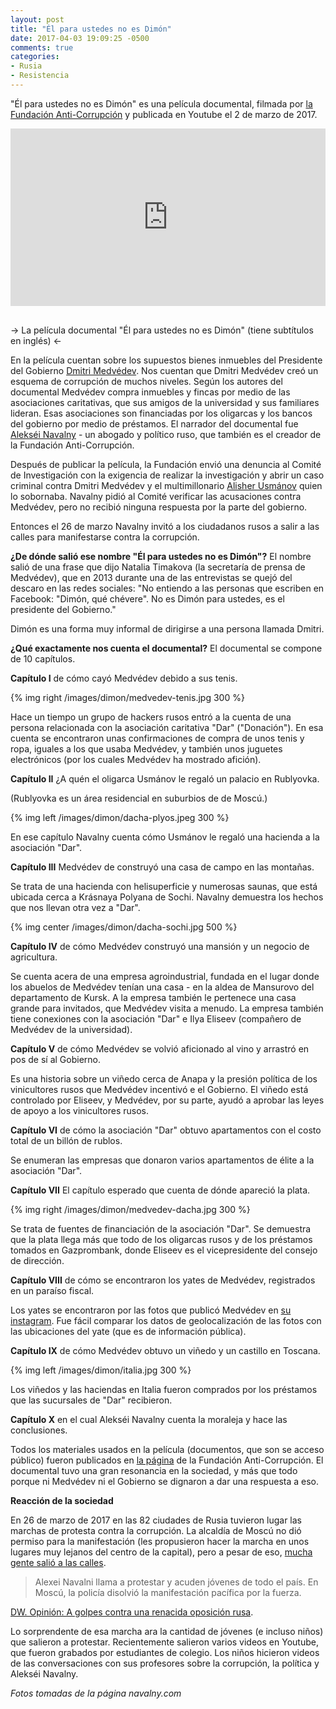 ```yaml
---
layout: post
title: "Él para ustedes no es Dimón"
date: 2017-04-03 19:09:25 -0500
comments: true
categories: 
- Rusia
- Resistencia
---
```


"Él para ustedes no es Dimón" es una película documental, filmada por [la Fundación Anti-Corrupción](https://fbk.info/english/about/) y publicada en Youtube el 2 de marzo de 2017.

<!-- more -->

<div style="position:relative;height:0;padding-bottom:56.25%"><iframe src="https://www.youtube.com/embed/qrwlk7_GF9g?ecver=2" width="640" height="360" frameborder="0" style="position:absolute;width:100%;height:100%;left:0" allowfullscreen></iframe></div>

<br>

-> La película documental "Él para ustedes no es Dimón" (tiene subtítulos en inglés) <-

En la película cuentan sobre los supuestos bienes inmuebles del Presidente del Gobierno [Dmitri Medvédev](https://es.wikipedia.org/wiki/Dmitri_Medv%C3%A9dev). Nos cuentan que Dmitri Medvédev creó un esquema de corrupción de muchos niveles. Según los autores del documental Medvédev compra inmuebles y fincas por medio de las asociaciones caritativas, que sus amigos de la universidad y sus familiares lideran. Esas asociaciones son financiadas por los oligarcas y los bancos del gobierno por medio de préstamos. El narrador del documental fue [Alekséi Navalny](https://es.wikipedia.org/wiki/Aleks%C3%A9i_Navalny) - un abogado y político ruso, que también es el creador de la Fundación Anti-Corrupción.

Después de publicar la película, la Fundación envió una denuncia al Comité de Investigación con la exigencia de realizar la investigación y abrir un caso criminal contra Dmitri Medvédev y el multimillonario [Alisher Usmánov](https://es.wikipedia.org/wiki/Alisher_Usm%C3%A1nov) quien lo sobornaba. Navalny pidió al Comité verificar las acusaciones contra Medvédev, pero no recibió ninguna respuesta por la parte del gobierno.

Entonces el 26 de marzo Navalny invitó a los ciudadanos rusos a salir a las calles para manifestarse contra la corrupción.

**¿De dónde salió ese nombre "Él para ustedes no es Dimón"?** El nombre salió de una frase que dijo Natalia Timakova (la secretaría de prensa de Medvédev), que en 2013 durante una de las entrevistas se quejó del descaro en las redes sociales: "No entiendo a las personas que escriben en Facebook: "Dimón, qué chévere". No es Dimón para ustedes, es el presidente del Gobierno."

Dimón es una forma muy informal de dirigirse a una persona llamada Dmitri.

**¿Qué exactamente nos cuenta el documental?** El documental se compone de 10 capítulos.

**Capítulo I** de cómo cayó Medvédev debido a sus tenis.

{% img right /images/dimon/medvedev-tenis.jpg 300 %}

Hace un tiempo un grupo de hackers rusos entró a la cuenta de una persona relacionada con la asociación caritativa "Dar" ("Donación"). En esa cuenta se encontraron unas confirmaciones de compra de unos tenis y ropa, iguales a los que usaba Medvédev, y también unos juguetes electrónicos (por los cuales Medvédev ha mostrado afición).

**Capítulo II** ¿A quén el oligarca Usmánov le regaló un palacio en Rublyovka.

(Rublyovka es un área residencial en suburbios de de Moscú.)

{% img left /images/dimon/dacha-plyos.jpeg 300 %}

En ese capítulo Navalny cuenta cómo Usmánov le regaló una hacienda a la asociación "Dar".

**Capítulo III** Medvédev de construyó una casa de campo en las montañas.

Se trata de una hacienda con helisuperficie y numerosas saunas, que está ubicada cerca a Krásnaya Polyana de Sochi. Navalny demuestra los hechos que nos llevan otra vez a "Dar".

{% img center /images/dimon/dacha-sochi.jpg 500 %}

**Capítulo IV** de cómo Medvédev construyó una mansión y un negocio de agricultura.

Se cuenta acera de una empresa agroindustrial, fundada en el lugar donde los abuelos de Medvédev tenían una casa - en la aldea de Mansurovo del departamento de Kursk. A la empresa también le pertenece una casa grande para invitados, que Medvédev visita a menudo. La empresa también tiene conexiones con la asociación "Dar" e Ilya Eliseev (compañero de Medvédev de la universidad).

**Capítulo V** de cómo Medvédev  se volvió aficionado al vino y arrastró en pos de sí al Gobierno.

Es una historia sobre un viñedo cerca de Anapa y la presión política de los vinicultores rusos que Medvédev incentivó e el Gobierno. El viñedo está controlado por Eliseev, y Medvédev, por su parte, ayudó a aprobar las leyes de apoyo a los vinicultores rusos.

**Capítulo VI** de cómo la asociación "Dar" obtuvo apartamentos con el costo total de un billón de rublos.

Se enumeran las empresas que donaron varios apartamentos de élite a la asociación "Dar".

**Capítulo VII** El capítulo esperado que cuenta de dónde apareció la plata.

{% img right /images/dimon/medvedev-dacha.jpg 300 %}

Se trata de fuentes de financiación de la asociación "Dar". Se demuestra que la plata llega más que todo de los oligarcas rusos y de los préstamos tomados en Gazprombank, donde Eliseev es el vicepresidente del consejo de dirección.

**Capítulo VIII** de cómo se encontraron los yates de Medvédev, registrados en un paraíso fiscal.

Los yates se encontraron por las fotos que publicó Medvédev en [su instagram](https://www.instagram.com/damedvedev/). Fue fácil comparar los datos de geolocalización de las fotos con las ubicaciones del yate (que es de información pública).

**Capítulo IX** de cómo Medvédev obtuvo un viñedo y un castillo en Toscana. 

{% img left /images/dimon/italia.jpg 300 %}

Los viñedos y las haciendas en Italia fueron comprados por los préstamos que las sucursales de "Dar" recibieron.

**Capítulo X** en el cual Alekséi Navalny cuenta la moraleja y hace las conclusiones.

Todos los materiales usados en la película (documentos, que son se acceso público) fueron publicados en [la página](https://dimon.navalny.com/) de la Fundación Anti-Corrupción. El documental tuvo una gran resonancia en la sociedad, y más que todo porque ni Medvédev ni el Gobierno se dignaron a dar una respuesta a eso.

**Reacción de la sociedad**


En 26 de marzo de 2017 en las 82 ciudades de Rusia tuvieron lugar las marchas de protesta contra la corrupción. La alcaldía de Moscú no dió permiso para la manifestación (les propusieron hacer la marcha en unos lugares muy lejanos del centro de la capital), pero a pesar de eso, [mucha gente salió a las calles](http://www.dw.com/es/masivas-protestas-en-rusia-contra-corrupci%C3%B3n-gubernamental/a-38124241). 

>Alexei Navalni llama a protestar y acuden jóvenes de todo el país. En Moscú, la policía disolvió la manifestación pacífica por la fuerza.

[DW. Opinión: A golpes contra una renacida oposición rusa](http://www.dw.com/es/opini%C3%B3n-a-golpes-contra-una-renacida-oposici%C3%B3n-rusa/a-38152260).

Lo sorprendente de esa marcha ara la cantidad de jóvenes (e incluso niños) que salieron a protestar. Recientemente salieron varios videos en Youtube, que fueron grabados por estudiantes de colegio. Los niños hicieron videos de las conversaciones con sus profesores sobre la corrupción, la política y Alekséi Navalny.

*Fotos tomadas de la página navalny.com*